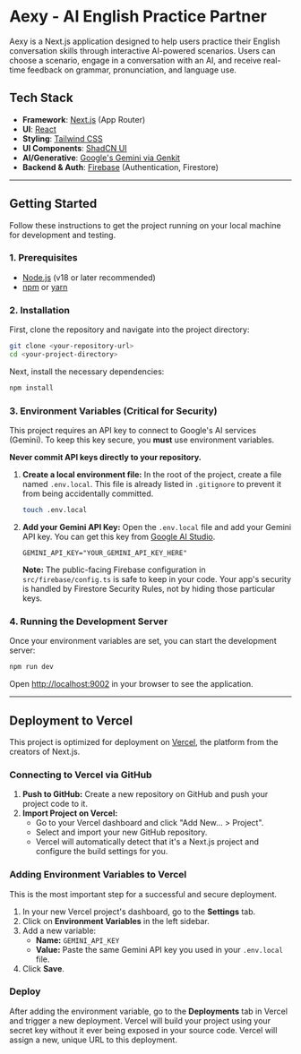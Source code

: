 # Aexy - AI English Practice Partner

Aexy is a Next.js application designed to help users practice their English conversation skills through interactive AI-powered scenarios. Users can choose a scenario, engage in a conversation with an AI, and receive real-time feedback on grammar, pronunciation, and language use.

## Tech Stack

- **Framework**: [Next.js](https://nextjs.org/) (App Router)
- **UI**: [React](https://reactjs.org/)
- **Styling**: [Tailwind CSS](https://tailwindcss.com/)
- **UI Components**: [ShadCN UI](https://ui.shadcn.com/)
- **AI/Generative**: [Google's Gemini via Genkit](https://firebase.google.com/docs/genkit)
- **Backend & Auth**: [Firebase](https://firebase.google.com/) (Authentication, Firestore)

---

## Getting Started

Follow these instructions to get the project running on your local machine for development and testing.

### 1. Prerequisites

- [Node.js](https://nodejs.org/) (v18 or later recommended)
- [npm](https://www.npmjs.com/) or [yarn](https://yarnpkg.com/)

### 2. Installation

First, clone the repository and navigate into the project directory:

```bash
git clone <your-repository-url>
cd <your-project-directory>
```

Next, install the necessary dependencies:

```bash
npm install
```

### 3. Environment Variables (Critical for Security)

This project requires an API key to connect to Google's AI services (Gemini). To keep this key secure, you **must** use environment variables.

**Never commit API keys directly to your repository.**

1.  **Create a local environment file:**
    In the root of the project, create a file named `.env.local`. This file is already listed in `.gitignore` to prevent it from being accidentally committed.

    ```bash
    touch .env.local
    ```

2.  **Add your Gemini API Key:**
    Open the `.env.local` file and add your Gemini API key. You can get this key from [Google AI Studio](https://makersuite.google.com/app/apikey).

    ```.env.local
    GEMINI_API_KEY="YOUR_GEMINI_API_KEY_HERE"
    ```

    **Note:** The public-facing Firebase configuration in `src/firebase/config.ts` is safe to keep in your code. Your app's security is handled by Firestore Security Rules, not by hiding those particular keys.

### 4. Running the Development Server

Once your environment variables are set, you can start the development server:

```bash
npm run dev
```

Open [http://localhost:9002](http://localhost:9002) in your browser to see the application.

---

## Deployment to Vercel

This project is optimized for deployment on [Vercel](https://vercel.com/), the platform from the creators of Next.js.

### Connecting to Vercel via GitHub

1.  **Push to GitHub:** Create a new repository on GitHub and push your project code to it.
2.  **Import Project on Vercel:**
    - Go to your Vercel dashboard and click "Add New... > Project".
    - Select and import your new GitHub repository.
    - Vercel will automatically detect that it's a Next.js project and configure the build settings for you.

### Adding Environment Variables to Vercel

This is the most important step for a successful and secure deployment.

1.  In your new Vercel project's dashboard, go to the **Settings** tab.
2.  Click on **Environment Variables** in the left sidebar.
3.  Add a new variable:
    - **Name:** `GEMINI_API_KEY`
    - **Value:** Paste the same Gemini API key you used in your `.env.local` file.
4.  Click **Save**.

### Deploy

After adding the environment variable, go to the **Deployments** tab in Vercel and trigger a new deployment. Vercel will build your project using your secret key without it ever being exposed in your source code. Vercel will assign a new, unique URL to this deployment.
